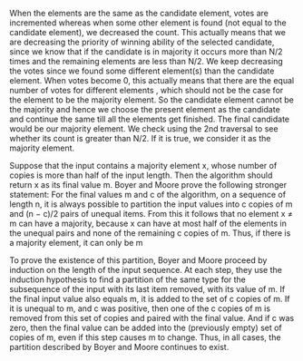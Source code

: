 When the elements are the same as the candidate element, votes are incremented 
whereas when some other element is found (not equal to the candidate element), 
we decreased the count. This actually means that we are decreasing the priority 
of winning ability of the selected candidate, since we know that if the 
candidate is in majority it occurs more than N/2 times and the remaining 
elements are less than N/2. We keep decreasing the votes since we found some 
different element(s) than the candidate element. When votes become 0, this 
actually means that there are the equal  number of votes for different elements
, which should not be the case for the element to be the majority element. 
So the candidate element cannot be the majority and hence we choose the present 
element as the candidate and continue the same till all the elements get 
finished. The final candidate would be our majority element. We check using 
the 2nd traversal to see whether its count is greater than N/2. 
If it is true, we consider it as the majority element.

Suppose that the input contains a majority element x, whose number of copies 
is more than half of the input length. Then the algorithm should return x as 
its final value m. Boyer and Moore prove the following stronger statement: 
For the final values m and c of the algorithm, on a sequence of length n, 
it is always possible to partition the input values into c copies of m and 
(n − c)/2 pairs of unequal items. From this it follows that no element x ≠ m 
can have a majority, because x can have at most half of the elements in the 
unequal pairs and none of the remaining c copies of m. Thus, if there is a 
majority element, it can only be m

To prove the existence of this partition, Boyer and Moore proceed by induction 
on the length of the input sequence. At each step, they use the induction 
hypothesis to find a partition of the same type for the subsequence of the 
input with its last item removed, with its value of m. If the final input 
value also equals m, it is added to the set of c copies of m. If it is unequal 
to m, and c was positive, then one of the c copies of m is removed from this 
set of copies and paired with the final value. And if c was zero, 
then the final value can be added into the (previously empty) set of copies 
of m, even if this step causes m to change. Thus, in all cases, the partition 
described by Boyer and Moore continues to exist.

